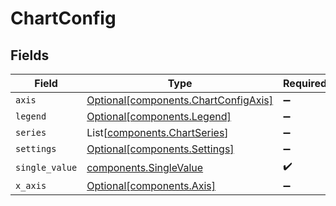 # ChartConfig


## Fields

| Field                                                                              | Type                                                                               | Required                                                                           | Description                                                                        |
| ---------------------------------------------------------------------------------- | ---------------------------------------------------------------------------------- | ---------------------------------------------------------------------------------- | ---------------------------------------------------------------------------------- |
| `axis`                                                                             | [Optional[components.ChartConfigAxis]](../../models/components/chartconfigaxis.md) | :heavy_minus_sign:                                                                 | N/A                                                                                |
| `legend`                                                                           | [Optional[components.Legend]](../../models/components/legend.md)                   | :heavy_minus_sign:                                                                 | N/A                                                                                |
| `series`                                                                           | List[[components.ChartSeries](../../models/components/chartseries.md)]             | :heavy_minus_sign:                                                                 | N/A                                                                                |
| `settings`                                                                         | [Optional[components.Settings]](../../models/components/settings.md)               | :heavy_minus_sign:                                                                 | N/A                                                                                |
| `single_value`                                                                     | [components.SingleValue](../../models/components/singlevalue.md)                   | :heavy_check_mark:                                                                 | N/A                                                                                |
| `x_axis`                                                                           | [Optional[components.Axis]](../../models/components/axis.md)                       | :heavy_minus_sign:                                                                 | N/A                                                                                |